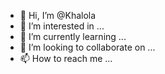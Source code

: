 - 👋 Hi, I’m @Khalola
- 👀 I’m interested in ...
- 🌱 I’m currently learning ...
- 💞️ I’m looking to collaborate on ...
- 📫 How to reach me ...

<!---
Khalola/Khalola is a ✨ special ✨ repository because its `README.md` (this file) appears on your GitHub profile.
You can click the Preview link to take a look at your changes.
--->

